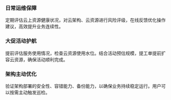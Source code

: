 ### 日常运维保障

定期评估云上资源健康状况，对云架构、云资源进行风险评级，在线反馈优化操作建议，高效提升业务连续性。

### 大促活动护航

提前评估服务使用情况，检查云资源使用水位。结合活动预估规模，提工单提前扩容云资源，确保活动顺利完成。


### 架构主动优化

验证架构部署的安全性、容错能力、备份能力，以确保业务持续稳定运行。用户可以按需主动触发巡检。
